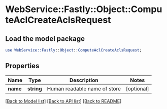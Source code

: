 # WebService::Fastly::Object::ComputeAclCreateAclsRequest

## Load the model package
```perl
use WebService::Fastly::Object::ComputeAclCreateAclsRequest;
```

## Properties
Name | Type | Description | Notes
------------ | ------------- | ------------- | -------------
**name** | **string** | Human readable name of store | [optional] 

[[Back to Model list]](../README.md#documentation-for-models) [[Back to API list]](../README.md#documentation-for-api-endpoints) [[Back to README]](../README.md)


